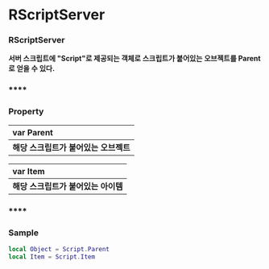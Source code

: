 # RScriptServer

### **RScriptServer**

**서버 스크립트에 "Script"로 제공되는 객체로 스크립트가 붙어있는 오브젝트를 Parent로 얻을 수 있다.**

### \*\*\*\*

### **Property**

| **var Parent** |
| :--- |
| **해당 스크립트가 붙어있는 오브젝트** |

| **var Item** |
| :--- |
| **해당 스크립트가 붙어있는 아이템** |

### \*\*\*\*

### **Sample**

```lua
local Object = Script.Parent
local Item = Script.Item

```

